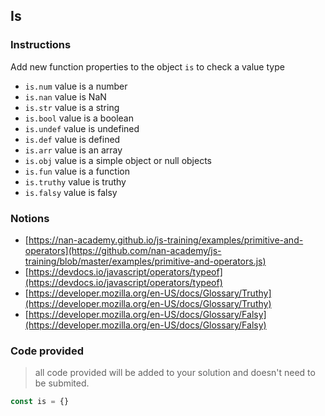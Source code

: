 ## Is

### Instructions

Add new function properties to the object `is` to check a value type
- `is.num` value is a number
- `is.nan` value is NaN
- `is.str` value is a string
- `is.bool` value is a boolean
- `is.undef` value is undefined
- `is.def` value is defined
- `is.arr` value is an array
- `is.obj` value is a simple object or null objects
- `is.fun` value is a function
- `is.truthy` value is truthy
- `is.falsy` value is falsy


### Notions

- [https://nan-academy.github.io/js-training/examples/primitive-and-operators](https://github.com/nan-academy/js-training/blob/master/examples/primitive-and-operators.js)
- [https://devdocs.io/javascript/operators/typeof](https://devdocs.io/javascript/operators/typeof)
- [https://developer.mozilla.org/en-US/docs/Glossary/Truthy](https://developer.mozilla.org/en-US/docs/Glossary/Truthy)
- [https://developer.mozilla.org/en-US/docs/Glossary/Falsy](https://developer.mozilla.org/en-US/docs/Glossary/Falsy)


### Code provided

> all code provided will be added to your solution and doesn't need to be submited.

```js
const is = {}
```
